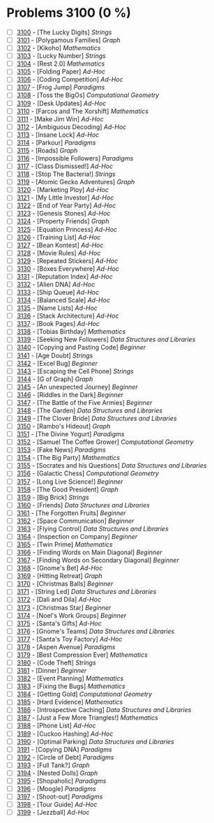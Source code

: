 # Problems 3100 (0 %)


- [ ] [3100](https://www.beecrowd.com.br/judge/pt/problems/view/3100) - [The Lucky Digits] *Strings*
- [ ] [3101](https://www.beecrowd.com.br/judge/pt/problems/view/3101) - [Polygamous Families] *Graph*
- [ ] [3102](https://www.beecrowd.com.br/judge/pt/problems/view/3102) - [Kikoho] *Mathematics*
- [ ] [3103](https://www.beecrowd.com.br/judge/pt/problems/view/3103) - [Lucky Number] *Strings*
- [ ] [3104](https://www.beecrowd.com.br/judge/pt/problems/view/3104) - [Rest 2.0] *Mathematics*
- [ ] [3105](https://www.beecrowd.com.br/judge/pt/problems/view/3105) - [Folding Paper] *Ad-Hoc*
- [ ] [3106](https://www.beecrowd.com.br/judge/pt/problems/view/3106) - [Coding Competition] *Ad-Hoc*
- [ ] [3107](https://www.beecrowd.com.br/judge/pt/problems/view/3107) - [Frog Jump] *Paradigms*
- [ ] [3108](https://www.beecrowd.com.br/judge/pt/problems/view/3108) - [Toss the BigOs] *Computational Geometry*
- [ ] [3109](https://www.beecrowd.com.br/judge/pt/problems/view/3109) - [Desk Updates] *Ad-Hoc*
- [ ] [3110](https://www.beecrowd.com.br/judge/pt/problems/view/3110) - [Farcos and The Xorshift] *Mathematics*
- [ ] [3111](https://www.beecrowd.com.br/judge/pt/problems/view/3111) - [Make Jim Win] *Ad-Hoc*
- [ ] [3112](https://www.beecrowd.com.br/judge/pt/problems/view/3112) - [Ambiguous Decoding] *Ad-Hoc*
- [ ] [3113](https://www.beecrowd.com.br/judge/pt/problems/view/3113) - [Insane Lock] *Ad-Hoc*
- [ ] [3114](https://www.beecrowd.com.br/judge/pt/problems/view/3114) - [Parkour] *Paradigms*
- [ ] [3115](https://www.beecrowd.com.br/judge/pt/problems/view/3115) - [Roads] *Graph*
- [ ] [3116](https://www.beecrowd.com.br/judge/pt/problems/view/3116) - [Impossible Followers] *Paradigms*
- [ ] [3117](https://www.beecrowd.com.br/judge/pt/problems/view/3117) - [Class Dismissed!] *Ad-Hoc*
- [ ] [3118](https://www.beecrowd.com.br/judge/pt/problems/view/3118) - [Stop The Bacteria!] *Strings*
- [ ] [3119](https://www.beecrowd.com.br/judge/pt/problems/view/3119) - [Atomic Gecko Adventures] *Graph*
- [ ] [3120](https://www.beecrowd.com.br/judge/pt/problems/view/3120) - [Marketing Ploy] *Ad-Hoc*
- [ ] [3121](https://www.beecrowd.com.br/judge/pt/problems/view/3121) - [My Little Investor] *Ad-Hoc*
- [ ] [3122](https://www.beecrowd.com.br/judge/pt/problems/view/3122) - [End of Year Party] *Ad-Hoc*
- [ ] [3123](https://www.beecrowd.com.br/judge/pt/problems/view/3123) - [Genesis Stones] *Ad-Hoc*
- [ ] [3124](https://www.beecrowd.com.br/judge/pt/problems/view/3124) - [Property Friends] *Graph*
- [ ] [3125](https://www.beecrowd.com.br/judge/pt/problems/view/3125) - [Equation Princess] *Ad-Hoc*
- [ ] [3126](https://www.beecrowd.com.br/judge/pt/problems/view/3126) - [Training List] *Ad-Hoc*
- [ ] [3127](https://www.beecrowd.com.br/judge/pt/problems/view/3127) - [Bean Kontest] *Ad-Hoc*
- [ ] [3128](https://www.beecrowd.com.br/judge/pt/problems/view/3128) - [Movie Rules] *Ad-Hoc*
- [ ] [3129](https://www.beecrowd.com.br/judge/pt/problems/view/3129) - [Repeated Stickers] *Ad-Hoc*
- [ ] [3130](https://www.beecrowd.com.br/judge/pt/problems/view/3130) - [Boxes Everywhere] *Ad-Hoc*
- [ ] [3131](https://www.beecrowd.com.br/judge/pt/problems/view/3131) - [Reputation Index] *Ad-Hoc*
- [ ] [3132](https://www.beecrowd.com.br/judge/pt/problems/view/3132) - [Alien DNA] *Ad-Hoc*
- [ ] [3133](https://www.beecrowd.com.br/judge/pt/problems/view/3133) - [Ship Queue] *Ad-Hoc*
- [ ] [3134](https://www.beecrowd.com.br/judge/pt/problems/view/3134) - [Balanced Scale] *Ad-Hoc*
- [ ] [3135](https://www.beecrowd.com.br/judge/pt/problems/view/3135) - [Name Lists] *Ad-Hoc*
- [ ] [3136](https://www.beecrowd.com.br/judge/pt/problems/view/3136) - [Stack Architecture] *Ad-Hoc*
- [ ] [3137](https://www.beecrowd.com.br/judge/pt/problems/view/3137) - [Book Pages] *Ad-Hoc*
- [ ] [3138](https://www.beecrowd.com.br/judge/pt/problems/view/3138) - [Tobias Birthday] *Mathematics*
- [ ] [3139](https://www.beecrowd.com.br/judge/pt/problems/view/3139) - [Seeking New Followers] *Data Structures and Libraries*
- [ ] [3140](https://www.beecrowd.com.br/judge/pt/problems/view/3140) - [Copying and Pasting Code] *Beginner*
- [ ] [3141](https://www.beecrowd.com.br/judge/pt/problems/view/3141) - [Age Doubt] *Strings*
- [ ] [3142](https://www.beecrowd.com.br/judge/pt/problems/view/3142) - [Excel Bug] *Beginner*
- [ ] [3143](https://www.beecrowd.com.br/judge/pt/problems/view/3143) - [Escaping the Cell Phone] *Strings*
- [ ] [3144](https://www.beecrowd.com.br/judge/pt/problems/view/3144) - [G of Graph] *Graph*
- [ ] [3145](https://www.beecrowd.com.br/judge/pt/problems/view/3145) - [An unexpected Journey] *Beginner*
- [ ] [3146](https://www.beecrowd.com.br/judge/pt/problems/view/3146) - [Riddles in the Dark] *Beginner*
- [ ] [3147](https://www.beecrowd.com.br/judge/pt/problems/view/3147) - [The Battle of the Five Armies] *Beginner*
- [ ] [3148](https://www.beecrowd.com.br/judge/pt/problems/view/3148) - [The Garden] *Data Structures and Libraries*
- [ ] [3149](https://www.beecrowd.com.br/judge/pt/problems/view/3149) - [The Clover Bride] *Data Structures and Libraries*
- [ ] [3150](https://www.beecrowd.com.br/judge/pt/problems/view/3150) - [Rambo's Hideout] *Graph*
- [ ] [3151](https://www.beecrowd.com.br/judge/pt/problems/view/3151) - [The Divine Yogurt] *Paradigms*
- [ ] [3152](https://www.beecrowd.com.br/judge/pt/problems/view/3152) - [Samuel The Coffee Grower] *Computational Geometry*
- [ ] [3153](https://www.beecrowd.com.br/judge/pt/problems/view/3153) - [Fake News] *Paradigms*
- [ ] [3154](https://www.beecrowd.com.br/judge/pt/problems/view/3154) - [The Big Party] *Mathematics*
- [ ] [3155](https://www.beecrowd.com.br/judge/pt/problems/view/3155) - [Socrates and his Questions] *Data Structures and Libraries*
- [ ] [3156](https://www.beecrowd.com.br/judge/pt/problems/view/3156) - [Galactic Chess] *Computational Geometry*
- [ ] [3157](https://www.beecrowd.com.br/judge/pt/problems/view/3157) - [Long Live Science!] *Beginner*
- [ ] [3158](https://www.beecrowd.com.br/judge/pt/problems/view/3158) - [The Good President] *Graph*
- [ ] [3159](https://www.beecrowd.com.br/judge/pt/problems/view/3159) - [Big Brick] *Strings*
- [ ] [3160](https://www.beecrowd.com.br/judge/pt/problems/view/3160) - [Friends] *Data Structures and Libraries*
- [ ] [3161](https://www.beecrowd.com.br/judge/pt/problems/view/3161) - [The Forgotten Fruits] *Beginner*
- [ ] [3162](https://www.beecrowd.com.br/judge/pt/problems/view/3162) - [Space Communication] *Beginner*
- [ ] [3163](https://www.beecrowd.com.br/judge/pt/problems/view/3163) - [Flying Control] *Data Structures and Libraries*
- [ ] [3164](https://www.beecrowd.com.br/judge/pt/problems/view/3164) - [Inspection on Company] *Beginner*
- [ ] [3165](https://www.beecrowd.com.br/judge/pt/problems/view/3165) - [Twin Prime] *Mathematics*
- [ ] [3166](https://www.beecrowd.com.br/judge/pt/problems/view/3166) - [Finding Words on Main Diagonal] *Beginner*
- [ ] [3167](https://www.beecrowd.com.br/judge/pt/problems/view/3167) - [Finding Words on Secondary Diagonal] *Beginner*
- [ ] [3168](https://www.beecrowd.com.br/judge/pt/problems/view/3168) - [Gnome's Bet] *Ad-Hoc*
- [ ] [3169](https://www.beecrowd.com.br/judge/pt/problems/view/3169) - [Hitting Retreat] *Graph*
- [ ] [3170](https://www.beecrowd.com.br/judge/pt/problems/view/3170) - [Christmas Balls] *Beginner*
- [ ] [3171](https://www.beecrowd.com.br/judge/pt/problems/view/3171) - [String Led] *Data Structures and Libraries*
- [ ] [3172](https://www.beecrowd.com.br/judge/pt/problems/view/3172) - [Dali and Dila] *Ad-Hoc*
- [ ] [3173](https://www.beecrowd.com.br/judge/pt/problems/view/3173) - [Christmas Star] *Beginner*
- [ ] [3174](https://www.beecrowd.com.br/judge/pt/problems/view/3174) - [Noel's Work Groups] *Beginner*
- [ ] [3175](https://www.beecrowd.com.br/judge/pt/problems/view/3175) - [Santa's Gifts] *Ad-Hoc*
- [ ] [3176](https://www.beecrowd.com.br/judge/pt/problems/view/3176) - [Gnome's Teams] *Data Structures and Libraries*
- [ ] [3177](https://www.beecrowd.com.br/judge/pt/problems/view/3177) - [Santa's Toy Factory] *Ad-Hoc*
- [ ] [3178](https://www.beecrowd.com.br/judge/pt/problems/view/3178) - [Aspen Avenue] *Paradigms*
- [ ] [3179](https://www.beecrowd.com.br/judge/pt/problems/view/3179) - [Best Compression Ever] *Mathematics*
- [ ] [3180](https://www.beecrowd.com.br/judge/pt/problems/view/3180) - [Code Theft] *Strings*
- [ ] [3181](https://www.beecrowd.com.br/judge/pt/problems/view/3181) - [Dinner] *Beginner*
- [ ] [3182](https://www.beecrowd.com.br/judge/pt/problems/view/3182) - [Event Planning] *Mathematics*
- [ ] [3183](https://www.beecrowd.com.br/judge/pt/problems/view/3183) - [Fixing the Bugs] *Mathematics*
- [ ] [3184](https://www.beecrowd.com.br/judge/pt/problems/view/3184) - [Getting Gold] *Computational Geometry*
- [ ] [3185](https://www.beecrowd.com.br/judge/pt/problems/view/3185) - [Hard Evidence] *Mathematics*
- [ ] [3186](https://www.beecrowd.com.br/judge/pt/problems/view/3186) - [Introspective Caching] *Data Structures and Libraries*
- [ ] [3187](https://www.beecrowd.com.br/judge/pt/problems/view/3187) - [Just a Few More Triangles!] *Mathematics*
- [ ] [3188](https://www.beecrowd.com.br/judge/pt/problems/view/3188) - [Phone List] *Ad-Hoc*
- [ ] [3189](https://www.beecrowd.com.br/judge/pt/problems/view/3189) - [Cuckoo Hashing] *Ad-Hoc*
- [ ] [3190](https://www.beecrowd.com.br/judge/pt/problems/view/3190) - [Optimal Parking] *Data Structures and Libraries*
- [ ] [3191](https://www.beecrowd.com.br/judge/pt/problems/view/3191) - [Copying DNA] *Paradigms*
- [ ] [3192](https://www.beecrowd.com.br/judge/pt/problems/view/3192) - [Circle of Debt] *Paradigms*
- [ ] [3193](https://www.beecrowd.com.br/judge/pt/problems/view/3193) - [Full Tank?] *Graph*
- [ ] [3194](https://www.beecrowd.com.br/judge/pt/problems/view/3194) - [Nested Dolls] *Graph*
- [ ] [3195](https://www.beecrowd.com.br/judge/pt/problems/view/3195) - [Shopaholic] *Paradigms*
- [ ] [3196](https://www.beecrowd.com.br/judge/pt/problems/view/3196) - [Moogle] *Paradigms*
- [ ] [3197](https://www.beecrowd.com.br/judge/pt/problems/view/3197) - [Shoot-out] *Paradigms*
- [ ] [3198](https://www.beecrowd.com.br/judge/pt/problems/view/3198) - [Tour Guide] *Ad-Hoc*
- [ ] [3199](https://www.beecrowd.com.br/judge/pt/problems/view/3199) - [Jezzball] *Ad-Hoc*